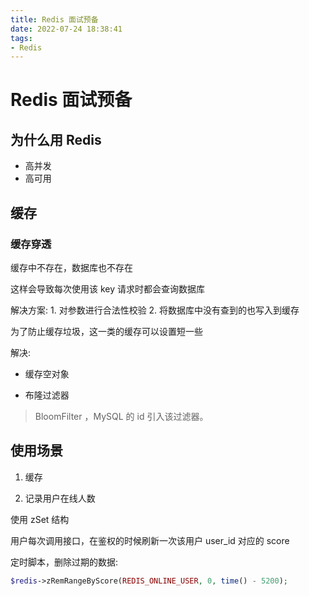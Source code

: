 ```yaml
---
title: Redis 面试预备
date: 2022-07-24 18:38:41
tags:
- Redis
---
```


# Redis 面试预备

## 为什么用 Redis

- 高并发
- 高可用


## 缓存

### 缓存穿透

缓存中不存在，数据库也不存在

这样会导致每次使用该 key 请求时都会查询数据库

解决方案: 1. 对参数进行合法性校验 2. 将数据库中没有查到的也写入到缓存

为了防止缓存垃圾，这一类的缓存可以设置短一些


解决:

- 缓存空对象

- 布隆过滤器

> BloomFilter ，MySQL 的 id 引入该过滤器。




## 使用场景

1. 缓存


2. 记录用户在线人数


使用 zSet 结构


用户每次调用接口，在鉴权的时候刷新一次该用户 user_id 对应的 score


定时脚本，删除过期的数据:

```php
$redis->zRemRangeByScore(REDIS_ONLINE_USER, 0, time() - 5200);
```